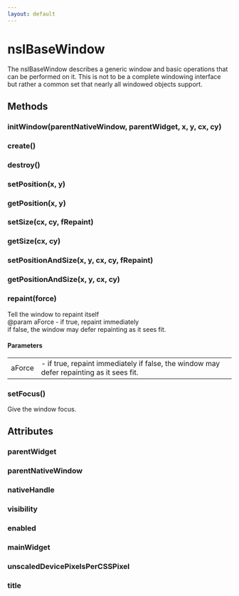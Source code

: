 ```yaml
---
layout: default
---
```


# nsIBaseWindow #
  
The nsIBaseWindow describes a generic window and basic operations that   
can be performed on it.  This is not to be a complete windowing interface  
but rather a common set that nearly all windowed objects support.      
  

## Methods ##

### initWindow(parentNativeWindow, parentWidget, x, y, cx, cy) ###

### create() ###

### destroy() ###

### setPosition(x, y) ###

### getPosition(x, y) ###

### setSize(cx, cy, fRepaint) ###

### getSize(cx, cy) ###

### setPositionAndSize(x, y, cx, cy, fRepaint) ###

### getPositionAndSize(x, y, cx, cy) ###

### repaint(force) ###
   
Tell the window to repaint itself  
@param aForce - if true, repaint immediately  
                if false, the window may defer repainting as it sees fit.  
  

#### Parameters ####

<table>

<tr>
<td>aForce</td>
<td>- if true, repaint immediately  
                if false, the window may defer repainting as it sees fit.  
</td>
</tr>

</table>

### setFocus() ###
  
Give the window focus.  
  

## Attributes ##

### parentWidget ###

### parentNativeWindow ###

### nativeHandle ###

### visibility ###

### enabled ###

### mainWidget ###

### unscaledDevicePixelsPerCSSPixel ###

### title ###
